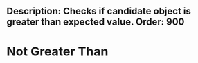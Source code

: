 Description: Checks if candidate object is greater than expected value.
Order: 900
---

# Not Greater Than